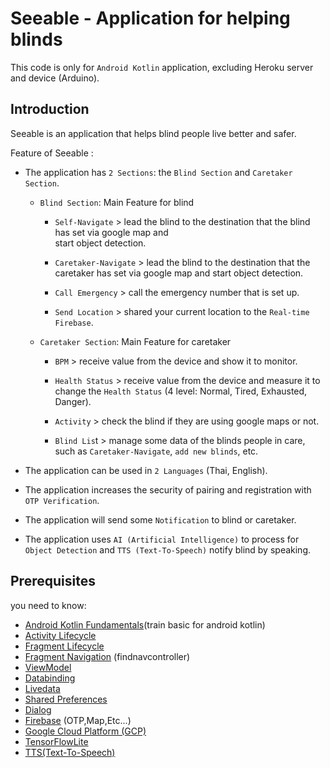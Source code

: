 # Seeable - Application for helping blinds

This code is only for `Android Kotlin` application, excluding Heroku server and device (Arduino).

## Introduction
Seeable is an application that helps blind people live better and safer.

Feature of Seeable :

* The application has  `2 Sections`: the `Blind Section` and `Caretaker Section`.

  * `Blind Section`: Main Feature for blind
    * `Self-Navigate` > lead the blind to the destination that the blind has set via google map and     
      start object detection.

    * `Caretaker-Navigate` > lead the blind to the destination that the caretaker has set via google 
      map and start object detection.

    * `Call Emergency` > call the emergency number that is set up.

    * `Send Location` > shared your current location to the `Real-time Firebase`.
    
  * `Caretaker Section`: Main Feature for caretaker
    * `BPM` > receive value from the device and show it to monitor.
    
    * `Health Status` > receive value from the device and measure it to change the `Health Status`
      (4 level: Normal, Tired, Exhausted, Danger).
      
    * `Activity` > check the blind if they are using google maps or not.
    
    * `Blind Lis`t > manage some data of the blinds people in care, such as `Caretaker-Navigate`,
      `add new blinds`, etc.
 
* The application can be used in `2 Languages` (Thai, English).
* The application increases the security of pairing and registration with `OTP Verification`.
* The application will send some `Notification` to blind or caretaker.
* The application uses `AI (Artificial Intelligence)` to process for `Object Detection` and 
  `TTS (Text-To-Speech)` notify blind by speaking.


## Prerequisites

you need to know:

* [Android Kotlin Fundamentals](https://developer.android.com/courses/kotlin-android-fundamentals/overview#lesson_1_build_your_first_app)(train basic for android kotlin)
* [Activity Lifecycle](https://developer.android.com/guide/components/activities/activity-lifecycle)
* [Fragment Lifecycle](https://developer.android.com/guide/fragments/lifecycle) 
* [Fragment Navigation](https://developer.android.com/guide/navigation/navigation-getting-started) (findnavcontroller)
* [ViewModel](https://developer.android.com/topic/libraries/architecture/viewmodel)
* [Databinding](https://developer.android.com/codelabs/android-databinding#0)
* [Livedata](https://developer.android.com/topic/libraries/architecture/livedata)
* [Shared Preferences](https://developer.android.com/reference/android/content/SharedPreferences)
* [Dialog](https://developer.android.com/guide/topics/ui/dialogs)
* [Firebase](https://firebase.google.com/) (OTP,Map,Etc...)
* [Google Cloud Platform (GCP)](https://cloud.google.com/gcp/?utm_source=google&utm_medium=cpc&utm_campaign=japac-TH-all-en-dr-bkws-all-super-trial-e-dr-1009882&utm_content=text-ad-none-none-DEV_c-CRE_498747413894-ADGP_Hybrid%20%7C%20BKWS%20-%20EXA%20%7C%20Txt%20~%20GCP%20~%20General_google%20cloud%20platform-KWID_43700023274638565-kwd-296644789888&userloc_9074385-network_g&utm_term=KW_google%20cloud%20platform&gclid=Cj0KCQjwhr2FBhDbARIsACjwLo376RKvnQeVXwzHU5Csh5H99q2RJ7GBK0W3xcjnsd88b45WRa41irAaAtfSEALw_wcB&gclsrc=aw.ds)
* [TensorFlowLite](https://www.tensorflow.org/lite/guide/android)
* [TTS(Text-To-Speech)](https://stackoverflow.com/questions/3058919/text-to-speechtts-android)

